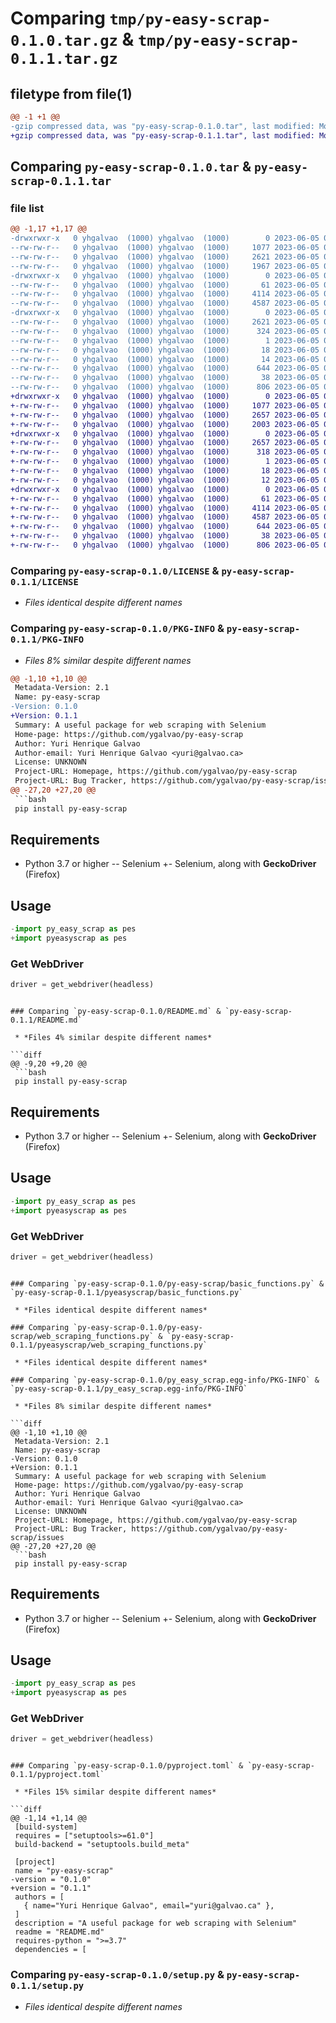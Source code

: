 # Comparing `tmp/py-easy-scrap-0.1.0.tar.gz` & `tmp/py-easy-scrap-0.1.1.tar.gz`

## filetype from file(1)

```diff
@@ -1 +1 @@
-gzip compressed data, was "py-easy-scrap-0.1.0.tar", last modified: Mon Jun  5 02:38:10 2023, max compression
+gzip compressed data, was "py-easy-scrap-0.1.1.tar", last modified: Mon Jun  5 02:51:02 2023, max compression
```

## Comparing `py-easy-scrap-0.1.0.tar` & `py-easy-scrap-0.1.1.tar`

### file list

```diff
@@ -1,17 +1,17 @@
-drwxrwxr-x   0 yhgalvao  (1000) yhgalvao  (1000)        0 2023-06-05 02:38:10.322398 py-easy-scrap-0.1.0/
--rw-rw-r--   0 yhgalvao  (1000) yhgalvao  (1000)     1077 2023-06-05 00:17:41.000000 py-easy-scrap-0.1.0/LICENSE
--rw-rw-r--   0 yhgalvao  (1000) yhgalvao  (1000)     2621 2023-06-05 02:38:10.322398 py-easy-scrap-0.1.0/PKG-INFO
--rw-rw-r--   0 yhgalvao  (1000) yhgalvao  (1000)     1967 2023-06-05 02:37:47.000000 py-easy-scrap-0.1.0/README.md
-drwxrwxr-x   0 yhgalvao  (1000) yhgalvao  (1000)        0 2023-06-05 02:38:10.322398 py-easy-scrap-0.1.0/py-easy-scrap/
--rw-rw-r--   0 yhgalvao  (1000) yhgalvao  (1000)       61 2023-06-05 02:18:56.000000 py-easy-scrap-0.1.0/py-easy-scrap/__init__.py
--rw-rw-r--   0 yhgalvao  (1000) yhgalvao  (1000)     4114 2023-06-05 02:26:32.000000 py-easy-scrap-0.1.0/py-easy-scrap/basic_functions.py
--rw-rw-r--   0 yhgalvao  (1000) yhgalvao  (1000)     4587 2023-06-05 00:55:06.000000 py-easy-scrap-0.1.0/py-easy-scrap/web_scraping_functions.py
-drwxrwxr-x   0 yhgalvao  (1000) yhgalvao  (1000)        0 2023-06-05 02:38:10.322398 py-easy-scrap-0.1.0/py_easy_scrap.egg-info/
--rw-rw-r--   0 yhgalvao  (1000) yhgalvao  (1000)     2621 2023-06-05 02:38:10.000000 py-easy-scrap-0.1.0/py_easy_scrap.egg-info/PKG-INFO
--rw-rw-r--   0 yhgalvao  (1000) yhgalvao  (1000)      324 2023-06-05 02:38:10.000000 py-easy-scrap-0.1.0/py_easy_scrap.egg-info/SOURCES.txt
--rw-rw-r--   0 yhgalvao  (1000) yhgalvao  (1000)        1 2023-06-05 02:38:10.000000 py-easy-scrap-0.1.0/py_easy_scrap.egg-info/dependency_links.txt
--rw-rw-r--   0 yhgalvao  (1000) yhgalvao  (1000)       18 2023-06-05 02:38:10.000000 py-easy-scrap-0.1.0/py_easy_scrap.egg-info/requires.txt
--rw-rw-r--   0 yhgalvao  (1000) yhgalvao  (1000)       14 2023-06-05 02:38:10.000000 py-easy-scrap-0.1.0/py_easy_scrap.egg-info/top_level.txt
--rw-rw-r--   0 yhgalvao  (1000) yhgalvao  (1000)      644 2023-06-05 01:08:29.000000 py-easy-scrap-0.1.0/pyproject.toml
--rw-rw-r--   0 yhgalvao  (1000) yhgalvao  (1000)       38 2023-06-05 02:38:10.322398 py-easy-scrap-0.1.0/setup.cfg
--rw-rw-r--   0 yhgalvao  (1000) yhgalvao  (1000)      806 2023-06-05 00:47:39.000000 py-easy-scrap-0.1.0/setup.py
+drwxrwxr-x   0 yhgalvao  (1000) yhgalvao  (1000)        0 2023-06-05 02:51:02.707237 py-easy-scrap-0.1.1/
+-rw-rw-r--   0 yhgalvao  (1000) yhgalvao  (1000)     1077 2023-06-05 00:17:41.000000 py-easy-scrap-0.1.1/LICENSE
+-rw-rw-r--   0 yhgalvao  (1000) yhgalvao  (1000)     2657 2023-06-05 02:51:02.707237 py-easy-scrap-0.1.1/PKG-INFO
+-rw-rw-r--   0 yhgalvao  (1000) yhgalvao  (1000)     2003 2023-06-05 02:48:20.000000 py-easy-scrap-0.1.1/README.md
+drwxrwxr-x   0 yhgalvao  (1000) yhgalvao  (1000)        0 2023-06-05 02:51:02.707237 py-easy-scrap-0.1.1/py_easy_scrap.egg-info/
+-rw-rw-r--   0 yhgalvao  (1000) yhgalvao  (1000)     2657 2023-06-05 02:51:02.000000 py-easy-scrap-0.1.1/py_easy_scrap.egg-info/PKG-INFO
+-rw-rw-r--   0 yhgalvao  (1000) yhgalvao  (1000)      318 2023-06-05 02:51:02.000000 py-easy-scrap-0.1.1/py_easy_scrap.egg-info/SOURCES.txt
+-rw-rw-r--   0 yhgalvao  (1000) yhgalvao  (1000)        1 2023-06-05 02:51:02.000000 py-easy-scrap-0.1.1/py_easy_scrap.egg-info/dependency_links.txt
+-rw-rw-r--   0 yhgalvao  (1000) yhgalvao  (1000)       18 2023-06-05 02:51:02.000000 py-easy-scrap-0.1.1/py_easy_scrap.egg-info/requires.txt
+-rw-rw-r--   0 yhgalvao  (1000) yhgalvao  (1000)       12 2023-06-05 02:51:02.000000 py-easy-scrap-0.1.1/py_easy_scrap.egg-info/top_level.txt
+drwxrwxr-x   0 yhgalvao  (1000) yhgalvao  (1000)        0 2023-06-05 02:51:02.707237 py-easy-scrap-0.1.1/pyeasyscrap/
+-rw-rw-r--   0 yhgalvao  (1000) yhgalvao  (1000)       61 2023-06-05 02:18:56.000000 py-easy-scrap-0.1.1/pyeasyscrap/__init__.py
+-rw-rw-r--   0 yhgalvao  (1000) yhgalvao  (1000)     4114 2023-06-05 02:26:32.000000 py-easy-scrap-0.1.1/pyeasyscrap/basic_functions.py
+-rw-rw-r--   0 yhgalvao  (1000) yhgalvao  (1000)     4587 2023-06-05 00:55:06.000000 py-easy-scrap-0.1.1/pyeasyscrap/web_scraping_functions.py
+-rw-rw-r--   0 yhgalvao  (1000) yhgalvao  (1000)      644 2023-06-05 02:50:29.000000 py-easy-scrap-0.1.1/pyproject.toml
+-rw-rw-r--   0 yhgalvao  (1000) yhgalvao  (1000)       38 2023-06-05 02:51:02.707237 py-easy-scrap-0.1.1/setup.cfg
+-rw-rw-r--   0 yhgalvao  (1000) yhgalvao  (1000)      806 2023-06-05 00:47:39.000000 py-easy-scrap-0.1.1/setup.py
```

### Comparing `py-easy-scrap-0.1.0/LICENSE` & `py-easy-scrap-0.1.1/LICENSE`

 * *Files identical despite different names*

### Comparing `py-easy-scrap-0.1.0/PKG-INFO` & `py-easy-scrap-0.1.1/PKG-INFO`

 * *Files 8% similar despite different names*

```diff
@@ -1,10 +1,10 @@
 Metadata-Version: 2.1
 Name: py-easy-scrap
-Version: 0.1.0
+Version: 0.1.1
 Summary: A useful package for web scraping with Selenium
 Home-page: https://github.com/ygalvao/py-easy-scrap
 Author: Yuri Henrique Galvao
 Author-email: Yuri Henrique Galvao <yuri@galvao.ca>
 License: UNKNOWN
 Project-URL: Homepage, https://github.com/ygalvao/py-easy-scrap
 Project-URL: Bug Tracker, https://github.com/ygalvao/py-easy-scrap/issues
@@ -27,20 +27,20 @@
 ```bash
 pip install py-easy-scrap
 ```
 
 ## Requirements
 
 - Python 3.7 or higher
-- Selenium
+- Selenium, along with __GeckoDriver__ (Firefox)
 
 ## Usage
 
 ```python
-import py_easy_scrap as pes
+import pyeasyscrap as pes
 ```
 
 ### Get WebDriver
 
 ```python
 driver = get_webdriver(headless)
 ```
```

### Comparing `py-easy-scrap-0.1.0/README.md` & `py-easy-scrap-0.1.1/README.md`

 * *Files 4% similar despite different names*

```diff
@@ -9,20 +9,20 @@
 ```bash
 pip install py-easy-scrap
 ```
 
 ## Requirements
 
 - Python 3.7 or higher
-- Selenium
+- Selenium, along with __GeckoDriver__ (Firefox)
 
 ## Usage
 
 ```python
-import py_easy_scrap as pes
+import pyeasyscrap as pes
 ```
 
 ### Get WebDriver
 
 ```python
 driver = get_webdriver(headless)
 ```
```

### Comparing `py-easy-scrap-0.1.0/py-easy-scrap/basic_functions.py` & `py-easy-scrap-0.1.1/pyeasyscrap/basic_functions.py`

 * *Files identical despite different names*

### Comparing `py-easy-scrap-0.1.0/py-easy-scrap/web_scraping_functions.py` & `py-easy-scrap-0.1.1/pyeasyscrap/web_scraping_functions.py`

 * *Files identical despite different names*

### Comparing `py-easy-scrap-0.1.0/py_easy_scrap.egg-info/PKG-INFO` & `py-easy-scrap-0.1.1/py_easy_scrap.egg-info/PKG-INFO`

 * *Files 8% similar despite different names*

```diff
@@ -1,10 +1,10 @@
 Metadata-Version: 2.1
 Name: py-easy-scrap
-Version: 0.1.0
+Version: 0.1.1
 Summary: A useful package for web scraping with Selenium
 Home-page: https://github.com/ygalvao/py-easy-scrap
 Author: Yuri Henrique Galvao
 Author-email: Yuri Henrique Galvao <yuri@galvao.ca>
 License: UNKNOWN
 Project-URL: Homepage, https://github.com/ygalvao/py-easy-scrap
 Project-URL: Bug Tracker, https://github.com/ygalvao/py-easy-scrap/issues
@@ -27,20 +27,20 @@
 ```bash
 pip install py-easy-scrap
 ```
 
 ## Requirements
 
 - Python 3.7 or higher
-- Selenium
+- Selenium, along with __GeckoDriver__ (Firefox)
 
 ## Usage
 
 ```python
-import py_easy_scrap as pes
+import pyeasyscrap as pes
 ```
 
 ### Get WebDriver
 
 ```python
 driver = get_webdriver(headless)
 ```
```

### Comparing `py-easy-scrap-0.1.0/pyproject.toml` & `py-easy-scrap-0.1.1/pyproject.toml`

 * *Files 15% similar despite different names*

```diff
@@ -1,14 +1,14 @@
 [build-system]
 requires = ["setuptools>=61.0"]
 build-backend = "setuptools.build_meta"
 
 [project]
 name = "py-easy-scrap"
-version = "0.1.0"
+version = "0.1.1"
 authors = [
   { name="Yuri Henrique Galvao", email="yuri@galvao.ca" },
 ]
 description = "A useful package for web scraping with Selenium"
 readme = "README.md"
 requires-python = ">=3.7"
 dependencies = [
```

### Comparing `py-easy-scrap-0.1.0/setup.py` & `py-easy-scrap-0.1.1/setup.py`

 * *Files identical despite different names*

